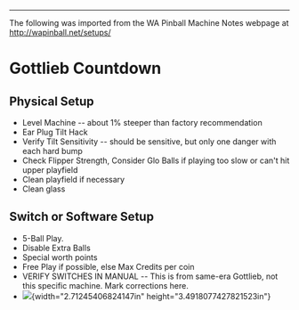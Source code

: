 ***
The following was imported from the WA Pinball Machine Notes webpage at http://wapinball.net/setups/
# Gottlieb Countdown
## Physical Setup
-   Level Machine -- about 1% steeper than factory recommendation
-   Ear Plug Tilt Hack
-   Verify Tilt Sensitivity -- should be sensitive, but only one danger with each hard bump
-   Check Flipper Strength, Consider Glo Balls if playing too slow or can't hit upper playfield
-   Clean playfield if necessary
-   Clean glass
## Switch or Software Setup
-   5-Ball Play.
-   Disable Extra Balls
-   Special worth points
-   Free Play if possible, else Max Credits per coin
-   VERIFY SWITCHES IN MANUAL -- This is from same-era Gottlieb, not this specific machine. Mark corrections here.
-   ![](media/image1.png){width="2.71245406824147in" height="3.4918077427821523in"}
